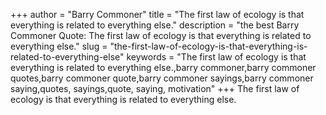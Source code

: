 +++
author = "Barry Commoner"
title = "The first law of ecology is that everything is related to everything else."
description = "the best Barry Commoner Quote: The first law of ecology is that everything is related to everything else."
slug = "the-first-law-of-ecology-is-that-everything-is-related-to-everything-else"
keywords = "The first law of ecology is that everything is related to everything else.,barry commoner,barry commoner quotes,barry commoner quote,barry commoner sayings,barry commoner saying,quotes, sayings,quote, saying, motivation"
+++
The first law of ecology is that everything is related to everything else.

